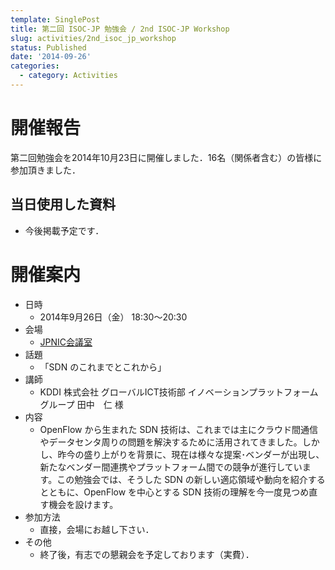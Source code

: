 ```yaml
---
template: SinglePost
title: 第二回 ISOC-JP 勉強会 / 2nd ISOC-JP Workshop
slug: activities/2nd_isoc_jp_workshop
status: Published
date: '2014-09-26'
categories:
  - category: Activities
---
```


# 開催報告
第二回勉強会を2014年10月23日に開催しました．16名（関係者含む）の皆様に参加頂きました．
## 当日使用した資料
*  今後掲載予定です．

# 開催案内

* 日時
  * 2014年9月26日（金） 18:30〜20:30
* 会場
  * [JPNIC会議室](https://www.nic.ad.jp/ja/profile/map.html)
* 話題
  * 「SDN のこれまでとこれから」
* 講師
  * KDDI 株式会社 グローバルICT技術部 イノベーションプラットフォームグループ 田中　仁 様
* 内容
  * OpenFlow から生まれた SDN 技術は、これまでは主にクラウド間通信やデータセンタ周りの問題を解決するために活用されてきました。しかし、昨今の盛り上がりを背景に、現在は様々な提案･ベンダーが出現し、新たなベンダー間連携やプラットフォーム間での競争が進行しています。この勉強会では、そうした SDN の新しい適応領域や動向を紹介するとともに、OpenFlow を中心とする SDN 技術の理解を今一度見つめ直す機会を設けます。
* 参加方法
  * 直接，会場にお越し下さい．
* その他
  * 終了後，有志での懇親会を予定しております（実費）．

